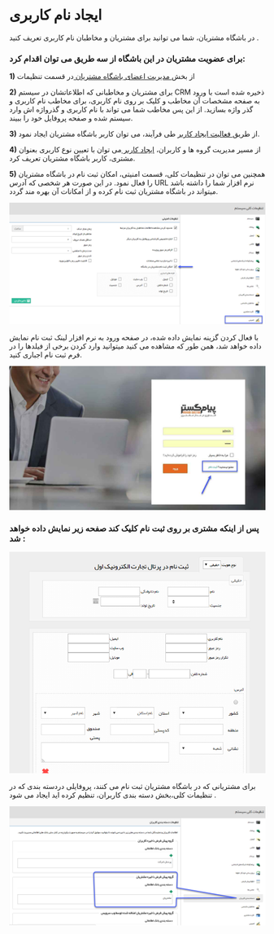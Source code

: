 # ایجاد نام کاربری

در باشگاه مشتریان، شما می توانید برای مشتریان و مخاطبان نام کاربری تعریف کنید .

### برای عضویت مشتریان در این باشگاه از سه طریق می توان اقدام کرد:

**1)** از بخش[ مدیریت اعضای باشگاه مشتریان ](https://github.com/1stco/PayamGostarDocs/blob/master/Help/Settings/Management-of-customer-club-members/Management-of-customer-club-members.md) در قسمت تنظیمات

**2)**  برای مشتریان و مخاطبانی که اطلاعاتشان در سیستم CRM ذخیره شده است با ورود به صفحه مشخصات آن مخاطب و کلیک بر روی نام کاربری، برای مخاطب نام کاربری و گذر واژه بسازید. از این پس مخاطب شما می تواند با نام کاربری و گذرواژه اش وارد سیستم شده و صفحه پروفایل خود را ببیند.

**3)** از طریق[ فعالیت ایجاد کاربر](https://github.com/1stco/PayamGostarDocs/blob/master/Help/Settings/Personalization-crm/Overview/Process-design/Create-a-work-cycle/Activity/Create-a-user/Create-a-user.md) طی فرآیند، می توان کاربر باشگاه مشتریان ایجاد نمود.

**4)** از مسیر مدیریت گروه ها  و کاربران، [ایجاد کاربر ](https://github.com/1stco/PayamGostarDocs/blob/master/Help/Settings/Manage-groups-and-users/NewUserCreation.md)می توان با تعیین نوع کاربری بعنوان مشتری، کاربر باشگاه مشتریان تعریف کرد.

**5)** همچنین می توان در تنظیمات کلی، قسمت امنیتی، امکان ثبت نام در باشگاه مشتریان را فعال نمود. در این صورت هر شخصی که آدرس URL نرم افزار شما را داشته باشد میتواند در باشگاه مشتریان ثبت نام کرده و از امکانات آن بهره مند گردد.

![](CreateUserName6.png)

با فعال کردن گزینه نمایش داده شده، در صفحه ورود به نرم افزار لینک ثبت نام نمایش داده خواهد شد، همن طور که مشاهده می کنید میتوانید وارد کردن برخی از فیلدها را در فرم ثبت نام اجباری کنید.

![](CreateUserName7.png)

### پس از اینکه مشتری بر روی ثبت نام کلیک کند صفحه زیر نمایش داده خواهد شد :

![](CreateUserName8.png)

برای مشتریانی که در باشگاه مشتریان ثبت نام می کنند، پروفایلی دردسته بندی که در تنظیمات کلی،بخش دسته بندی کاربران، تنظیم کرده اید ایجاد می شود .

![](CreateUserName9.png)

